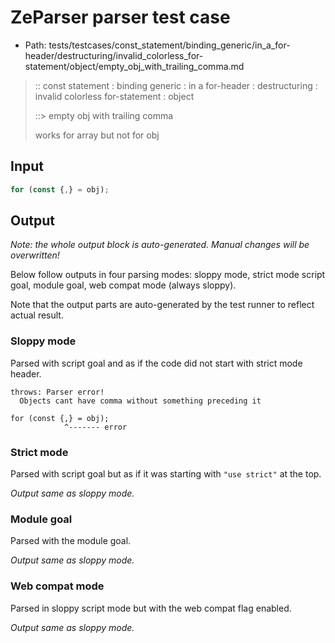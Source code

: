 # ZeParser parser test case

- Path: tests/testcases/const_statement/binding_generic/in_a_for-header/destructuring/invalid_colorless_for-statement/object/empty_obj_with_trailing_comma.md

> :: const statement : binding generic : in a for-header : destructuring : invalid colorless for-statement : object
>
> ::> empty obj with trailing comma
>
> works for array but not for obj

## Input

`````js
for (const {,} = obj);
`````

## Output

_Note: the whole output block is auto-generated. Manual changes will be overwritten!_

Below follow outputs in four parsing modes: sloppy mode, strict mode script goal, module goal, web compat mode (always sloppy).

Note that the output parts are auto-generated by the test runner to reflect actual result.

### Sloppy mode

Parsed with script goal and as if the code did not start with strict mode header.

`````
throws: Parser error!
  Objects cant have comma without something preceding it

for (const {,} = obj);
            ^------- error
`````

### Strict mode

Parsed with script goal but as if it was starting with `"use strict"` at the top.

_Output same as sloppy mode._

### Module goal

Parsed with the module goal.

_Output same as sloppy mode._

### Web compat mode

Parsed in sloppy script mode but with the web compat flag enabled.

_Output same as sloppy mode._
